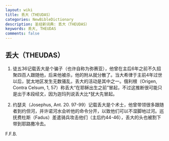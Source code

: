 ```yaml
---
layout: wiki
title: 丢大（THEUDAS）
categories: NewBibleDictionary
description: 圣经新词典: 丢大（THEUDAS）
keywords: 丢大, THEUDAS
comments: false
---
```


## 丢大（THEUDAS）

1. 徒五36记载丢大是个骗子（也许自称为弥赛亚），他曾在主后6年之前不久招聚四百人跟随他，后来他被杀，他的附从就分散了。当大希律于主前4年过世以后，犹太地区发生无数骚乱，丢大的活动是其中之一。俄利根（Origen, Contra Celsum, 1, 57）称丢大“在耶稣出生之前”冒起，不过这推断很可能只是出于本段经文，因为迦玛列说丢大比*犹大先冒起。

2. 约瑟夫（Josephus, Ant. 20. 97-99）记载丢大是个术士，他曾带领很多跟随者到约但河，并许诺河水会听他的命令分开，以致他们可以不湿脚地过河。巡抚费杜斯（Fadus）差遣骑兵攻击他们（主后约44-46），丢大的头也被割下带到耶路撒冷去。

F.F.B.








